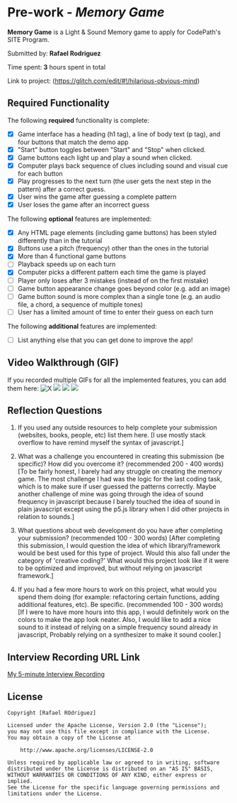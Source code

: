 # Pre-work - *Memory Game*

**Memory Game** is a Light & Sound Memory game to apply for CodePath's SITE Program. 

Submitted by: **Rafael Rodriguez**

Time spent: **3** hours spent in total

Link to project: (https://glitch.com/edit/#!/hilarious-obvious-mind)

## Required Functionality

The following **required** functionality is complete:

* [X] Game interface has a heading (h1 tag), a line of body text (p tag), and four buttons that match the demo app
* [X] "Start" button toggles between "Start" and "Stop" when clicked. 
* [X] Game buttons each light up and play a sound when clicked. 
* [X] Computer plays back sequence of clues including sound and visual cue for each button
* [X] Play progresses to the next turn (the user gets the next step in the pattern) after a correct guess. 
* [X] User wins the game after guessing a complete pattern
* [X] User loses the game after an incorrect guess

The following **optional** features are implemented:

* [X] Any HTML page elements (including game buttons) has been styled differently than in the tutorial
* [X] Buttons use a pitch (frequency) other than the ones in the tutorial
* [X] More than 4 functional game buttons
* [ ] Playback speeds up on each turn
* [X] Computer picks a different pattern each time the game is played
* [ ] Player only loses after 3 mistakes (instead of on the first mistake)
* [ ] Game button appearance change goes beyond color (e.g. add an image)
* [ ] Game button sound is more complex than a single tone (e.g. an audio file, a chord, a sequence of multiple tones)
* [ ] User has a limited amount of time to enter their guess on each turn

The following **additional** features are implemented:

- [ ] List anything else that you can get done to improve the app!

## Video Walkthrough (GIF)

If you recorded multiple GIFs for all the implemented features, you can add them here:
![X](http://g.recordit.co/hydiEhXMbU.gif)
![](gif2-link-here)
![](gif3-link-here)
![](gif4-link-here)

## Reflection Questions
1. If you used any outside resources to help complete your submission (websites, books, people, etc) list them here. 
[I use mostly stack overflow to have remind myself the syntax of javascript.]

2. What was a challenge you encountered in creating this submission (be specific)? How did you overcome it? (recommended 200 - 400 words) 
[To be fairly honest, I barely had any struggle on creating the memory game. The most challenge I had was the logic for the last coding task, which is to make sure if user guessed the patterns correctly. Maybe another challenge of mine was going through the idea of sound frequency in javascript because I barely touched the idea of sound in plain javascript except using the p5.js library when I did other projects in  relation to sounds.]

3. What questions about web development do you have after completing your submission? (recommended 100 - 300 words) 
[After completing this submission, I would question the idea of which library/framework would be best used for this type of project. Would this also fall under the category of 'creative coding?' What would this project look like if it were to be optimized and improved, but without relying on javascript framework.]

4. If you had a few more hours to work on this project, what would you spend them doing (for example: refactoring certain functions, adding additional features, etc). Be specific. (recommended 100 - 300 words) 
[If I were to have more hours into this app, I would definitely work on the colors to make the app look neater. Also, I would like to add a nice sound to it instead of relying on a simple frequency sound already in javascript, Probably relying on a synthesizer to make it sound cooler.]



## Interview Recording URL Link

[My 5-minute Interview Recording](your-link-here)


## License

    Copyright [Rafael ROdriguez]

    Licensed under the Apache License, Version 2.0 (the "License");
    you may not use this file except in compliance with the License.
    You may obtain a copy of the License at

        http://www.apache.org/licenses/LICENSE-2.0

    Unless required by applicable law or agreed to in writing, software
    distributed under the License is distributed on an "AS IS" BASIS,
    WITHOUT WARRANTIES OR CONDITIONS OF ANY KIND, either express or implied.
    See the License for the specific language governing permissions and
    limitations under the License.
